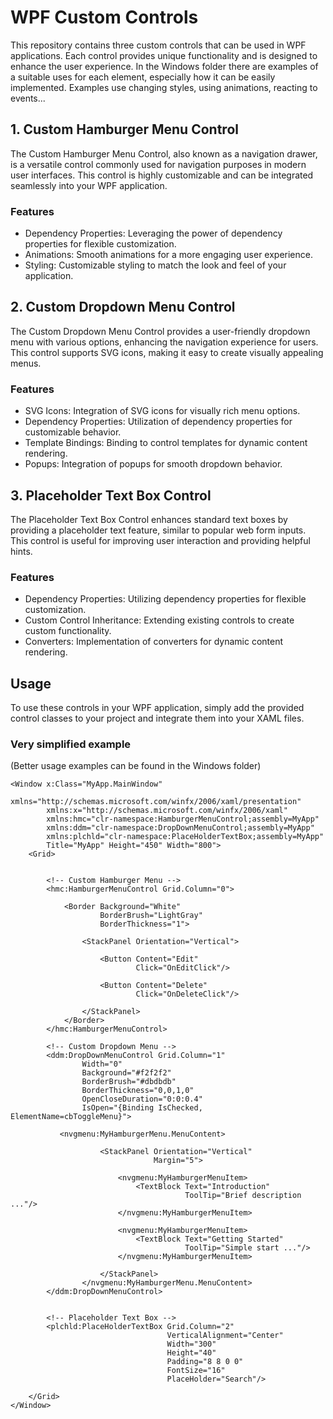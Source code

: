 # WPF Custom Controls
This repository contains three custom controls that can be used in WPF applications. Each control provides unique functionality and is designed to enhance the user experience.
In the Windows folder there are examples of a suitable uses for each element, especially how it can be easily implemented. Examples use changing styles, using animations, reacting to events...

## 1. Custom Hamburger Menu Control
The Custom Hamburger Menu Control, also known as a navigation drawer, is a versatile control commonly used for navigation purposes in modern user interfaces. This control is highly customizable and can be integrated seamlessly into your WPF application.

### Features
* Dependency Properties: Leveraging the power of dependency properties for flexible customization.
* Animations: Smooth animations for a more engaging user experience.
* Styling: Customizable styling to match the look and feel of your application.

## 2. Custom Dropdown Menu Control
The Custom Dropdown Menu Control provides a user-friendly dropdown menu with various options, enhancing the navigation experience for users. This control supports SVG icons, making it easy to create visually appealing menus.

### Features
* SVG Icons: Integration of SVG icons for visually rich menu options.
* Dependency Properties: Utilization of dependency properties for customizable behavior.
* Template Bindings: Binding to control templates for dynamic content rendering.
* Popups: Integration of popups for smooth dropdown behavior.

## 3. Placeholder Text Box Control
The Placeholder Text Box Control enhances standard text boxes by providing a placeholder text feature, similar to popular web form inputs. This control is useful for improving user interaction and providing helpful hints.

### Features
* Dependency Properties: Utilizing dependency properties for flexible customization.
* Custom Control Inheritance: Extending existing controls to create custom functionality.
* Converters: Implementation of converters for dynamic content rendering.

## Usage
To use these controls in your WPF application, simply add the provided control classes to your project and integrate them into your XAML files. 

### Very simplified example
(Better usage examples can be found in the Windows folder)
``` xaml
<Window x:Class="MyApp.MainWindow"
        xmlns="http://schemas.microsoft.com/winfx/2006/xaml/presentation"
        xmlns:x="http://schemas.microsoft.com/winfx/2006/xaml"
        xmlns:hmc="clr-namespace:HamburgerMenuControl;assembly=MyApp"
        xmlns:ddm="clr-namespace:DropDownMenuControl;assembly=MyApp"
        xmlns:plchld="clr-namespace:PlaceHolderTextBox;assembly=MyApp"
        Title="MyApp" Height="450" Width="800">
    <Grid>


        <!-- Custom Hamburger Menu -->
        <hmc:HamburgerMenuControl Grid.Column="0">

            <Border Background="White"
                    BorderBrush="LightGray"
                    BorderThickness="1">

                <StackPanel Orientation="Vertical">

                    <Button Content="Edit"
                            Click="OnEditClick"/>

                    <Button Content="Delete"
                            Click="OnDeleteClick"/>

                </StackPanel>
            </Border>
        </hmc:HamburgerMenuControl>

        <!-- Custom Dropdown Menu -->
        <ddm:DropDownMenuControl Grid.Column="1"
                Width="0"
                Background="#f2f2f2"
                BorderBrush="#dbdbdb"
                BorderThickness="0,0,1,0"
                OpenCloseDuration="0:0:0.4"
                IsOpen="{Binding IsChecked, ElementName=cbToggleMenu}">

           <nvgmenu:MyHamburgerMenu.MenuContent>

                    <StackPanel Orientation="Vertical"
                                Margin="5">

                        <nvgmenu:MyHamburgerMenuItem>
                            <TextBlock Text="Introduction"
                                       ToolTip="Brief description ..."/>
                        </nvgmenu:MyHamburgerMenuItem>

                        <nvgmenu:MyHamburgerMenuItem>
                            <TextBlock Text="Getting Started"
                                       ToolTip="Simple start ..."/>
                        </nvgmenu:MyHamburgerMenuItem>

                    </StackPanel>
                </nvgmenu:MyHamburgerMenu.MenuContent>
        </ddm:DropDownMenuControl>
        

        <!-- Placeholder Text Box -->
        <plchld:PlaceHolderTextBox Grid.Column="2"
                                   VerticalAlignment="Center"
                                   Width="300"
                                   Height="40"
                                   Padding="8 8 0 0"
                                   FontSize="16"
                                   PlaceHolder="Search"/>

    </Grid>
</Window>

```
